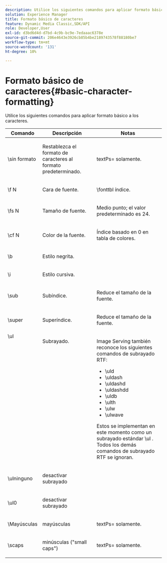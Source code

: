 ```yaml
---
description: Utilice los siguientes comandos para aplicar formato básico a los caracteres.
solution: Experience Manager
title: Formato básico de caracteres
feature: Dynamic Media Classic,SDK/API
role: Developer,User
exl-id: d3bd6d4d-d7bd-4c9b-bc9e-7edaaac6378e
source-git-commit: 206e4643e3926cb85b4be2189743578f88180be7
workflow-type: tm+mt
source-wordcount: '131'
ht-degree: 10%

---
```


# Formato básico de caracteres{#basic-character-formatting}

Utilice los siguientes comandos para aplicar formato básico a los caracteres.

<table id="table_65415B84652F4E7497299AD90AE7C191"> 
 <thead> 
  <tr> 
   <th class="entry"> Comando </th> 
   <th class="entry"> Descripción </th> 
   <th class="entry"> Notas </th> 
  </tr> 
 </thead>
 <tbody> 
  <tr> 
   <td> <span class="codeph"> \sin formato </span> </td> 
   <td> <p>Restablezca el formato de caracteres al formato predeterminado. </p> </td> 
   <td> <p> <span class="codeph"> textPs=  </span> solamente. </p> </td> 
  </tr> 
  <tr> 
   <td> <span class="codeph"> \f  <span class="varname"> N  </span> </span> </td> 
   <td> <p>Cara de fuente. </p> </td> 
   <td> <p> <span class="codeph"> \fonttbl  </span> índice. </p> </td> 
  </tr> 
  <tr> 
   <td> <span class="codeph"> \fs  <span class="varname"> N  </span> </span> </td> 
   <td> <p>Tamaño de fuente. </p> </td> 
   <td> <p>Medio punto; el valor predeterminado es 24. </p> </td> 
  </tr> 
  <tr> 
   <td> <span class="codeph"> \cf  <span class="varname"> N  </span> </span> </td> 
   <td> <p>Color de la fuente. </p> </td> 
   <td> <p>Índice basado en 0 en tabla de colores. </p> </td> 
  </tr> 
  <tr> 
   <td> <span class="codeph"> \b </span> </td> 
   <td> <p>Estilo negrita. </p> </td> 
   <td> <p> </p> </td> 
  </tr> 
  <tr> 
   <td> <span class="codeph"> \i </span> </td> 
   <td> <p>Estilo cursiva. </p> </td> 
   <td> <p> </p> </td> 
  </tr> 
  <tr> 
   <td> <span class="codeph"> \sub </span> </td> 
   <td> <p>Subíndice. </p> </td> 
   <td> <p>Reduce el tamaño de la fuente. </p> </td> 
  </tr> 
  <tr> 
   <td> <span class="codeph"> \super  </span> </td> 
   <td> <p>Superíndice. </p> </td> 
   <td> <p>Reduce el tamaño de la fuente. </p> </td> 
  </tr> 
  <tr valign="top"> 
   <td> <span class="codeph"> \ul  </span> </td> 
   <td> <p>Subrayado. </p> </td> 
   <td> <p>Image Serving también reconoce los siguientes comandos de subrayado RTF: </p> <p> 
     <ul id="ul_EF2077DD51F94E2E94D8F1FA661F95DE"> 
      <li id="li_F9382148CCCC4A6AB373DD96D28B71EE"> <span class="codeph"> \uld  </span> </li> 
      <li id="li_141276B2082E4AD0A8C7D3BDDADD6EE2"> <span class="codeph"> \uldash  </span> </li> 
      <li id="li_32CE2C69EEFE462FB21F49FF52A65B0B"> <span class="codeph"> \uldashd  </span> </li> 
      <li id="li_DCF3CD4F884845A5A6B84BDD8DB3A572"> <span class="codeph"> \uldashdd  </span> </li> 
      <li id="li_FDEF96CCE14D41BDB878AADCFF73068F"> <span class="codeph"> \uldb  </span> </li> 
      <li id="li_482CCC6F5D8544CCA69DF2A070097ABD"> <span class="codeph"> \ulth  </span> </li> 
      <li id="li_F11C79A6640B4C0684CA5D9733E49F43"> <span class="codeph"> \ulw  </span> </li> 
      <li id="li_84F94D17372B4C0494A9F8AEC951C556"> <span class="codeph"> \ulwave  </span> </li> 
     </ul> </p> <p>Estos se implementan en este momento como un subrayado estándar <span class="codeph"> \ul </span>. Todos los demás comandos de subrayado RTF se ignoran. </p> </td> 
  </tr> 
  <tr> 
   <td> <span class="codeph"> \ulninguno  </span> </td> 
   <td> <p>desactivar subrayado </p> </td> 
   <td> <p> </p> </td> 
  </tr> 
  <tr> 
   <td> <span class="codeph"> \ul0  </span> </td> 
   <td> <p>desactivar subrayado </p> </td> 
   <td> <p> </p> </td> 
  </tr> 
  <tr> 
   <td> <span class="codeph"> \Mayúsculas </span> </td> 
   <td> <p>mayúsculas </p> </td> 
   <td> <p> <span class="codeph"> textPs=  </span> solamente. </p> </td> 
  </tr> 
  <tr> 
   <td> <span class="codeph"> \scaps  </span> </td> 
   <td> <p>minúsculas ("small caps") </p> </td> 
   <td> <p> <span class="codeph"> textPs=  </span> solamente. </p> </td> 
  </tr> 
 </tbody> 
</table>
